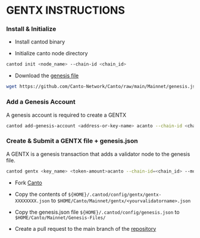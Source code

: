 # GENTX INSTRUCTIONS

### Install & Initialize 

* Install cantod binary

* Initialize canto node directory 
```bash
cantod init <node_name> --chain-id <chain_id>
```
* Download the [genesis file](https://github.com/Canto-Network/Canto/raw/main/Mainnet/genesis.json)
```bash
wget https://github.com/Canto-Network/Canto/raw/main/Mainnet/genesis.json -b $HOME/.cantod/config
```

### Add a Genesis Account
A genesis account is required to create a GENTX

```bash
cantod add-genesis-account <address-or-key-name> acanto --chain-id <chain-id>
```
### Create & Submit a GENTX file + genesis.json
A GENTX is a genesis transaction that adds a validator node to the genesis file.
```bash
cantod gentx <key_name> <token-amount>acanto --chain-id=<chain_id> --moniker=<your_moniker> --commission-max-change-rate=0.01 --commission-max-rate=0.10 --commission-rate=0.05 --details="<details here>" --security-contact="<email>" --website="<website>"
```
* Fork [Canto](https://github.com/Canto-Network/Canto)

* Copy the contents of `${HOME}/.cantod/config/gentx/gentx-XXXXXXXX.json` to `$HOME/Canto/Mainnet/gentx/<yourvalidatorname>.json`

* Copy the genesis.json file `${HOME}/.cantod/config/genesis.json` to `$HOME/Canto/Mainnet/Genesis-Files/`

* Create a pull request to the main branch of the [repository](https://github.com/Canto-Network/Canto/Mainnet/gentx)
